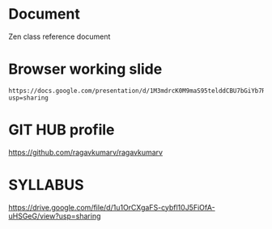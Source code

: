 # Document
Zen class reference document


 # Browser working slide
    https://docs.google.com/presentation/d/1M3mdrcK0M9maS95telddCBU7bGiYb7RJ_7iqLK6zpuU/edit?usp=sharing
    
# GIT HUB profile

https://github.com/ragavkumarv/ragavkumarv

# SYLLABUS

https://drive.google.com/file/d/1u1OrCXgaFS-cybfl10J5FiOfA-uHSGeG/view?usp=sharing


